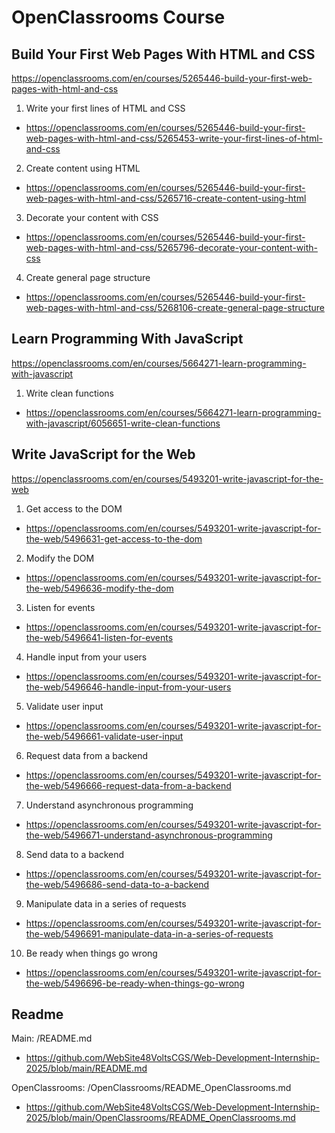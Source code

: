 # OpenClassrooms Course

## Build Your First Web Pages With HTML and CSS
https://openclassrooms.com/en/courses/5265446-build-your-first-web-pages-with-html-and-css

1. Write your first lines of HTML and CSS
- https://openclassrooms.com/en/courses/5265446-build-your-first-web-pages-with-html-and-css/5265453-write-your-first-lines-of-html-and-css

2. Create content using HTML
- https://openclassrooms.com/en/courses/5265446-build-your-first-web-pages-with-html-and-css/5265716-create-content-using-html

3. Decorate your content with CSS
- https://openclassrooms.com/en/courses/5265446-build-your-first-web-pages-with-html-and-css/5265796-decorate-your-content-with-css

4. Create general page structure
- https://openclassrooms.com/en/courses/5265446-build-your-first-web-pages-with-html-and-css/5268106-create-general-page-structure

## Learn Programming With JavaScript
https://openclassrooms.com/en/courses/5664271-learn-programming-with-javascript

1. Write clean functions
- https://openclassrooms.com/en/courses/5664271-learn-programming-with-javascript/6056651-write-clean-functions

## Write JavaScript for the Web
https://openclassrooms.com/en/courses/5493201-write-javascript-for-the-web

1. Get access to the DOM
- https://openclassrooms.com/en/courses/5493201-write-javascript-for-the-web/5496631-get-access-to-the-dom

2. Modify the DOM
- https://openclassrooms.com/en/courses/5493201-write-javascript-for-the-web/5496636-modify-the-dom

3. Listen for events
- https://openclassrooms.com/en/courses/5493201-write-javascript-for-the-web/5496641-listen-for-events

4. Handle input from your users
- https://openclassrooms.com/en/courses/5493201-write-javascript-for-the-web/5496646-handle-input-from-your-users

5. Validate user input
- https://openclassrooms.com/en/courses/5493201-write-javascript-for-the-web/5496661-validate-user-input

6. Request data from a backend
- https://openclassrooms.com/en/courses/5493201-write-javascript-for-the-web/5496666-request-data-from-a-backend

7. Understand asynchronous programming
- https://openclassrooms.com/en/courses/5493201-write-javascript-for-the-web/5496671-understand-asynchronous-programming

8. Send data to a backend
- https://openclassrooms.com/en/courses/5493201-write-javascript-for-the-web/5496686-send-data-to-a-backend

9. Manipulate data in a series of requests
- https://openclassrooms.com/en/courses/5493201-write-javascript-for-the-web/5496691-manipulate-data-in-a-series-of-requests

10. Be ready when things go wrong
- https://openclassrooms.com/en/courses/5493201-write-javascript-for-the-web/5496696-be-ready-when-things-go-wrong

## Readme

Main: /README.md
- https://github.com/WebSite48VoltsCGS/Web-Development-Internship-2025/blob/main/README.md

OpenClassrooms: /OpenClassrooms/README_OpenClassrooms.md
- https://github.com/WebSite48VoltsCGS/Web-Development-Internship-2025/blob/main/OpenClassrooms/README_OpenClassrooms.md

